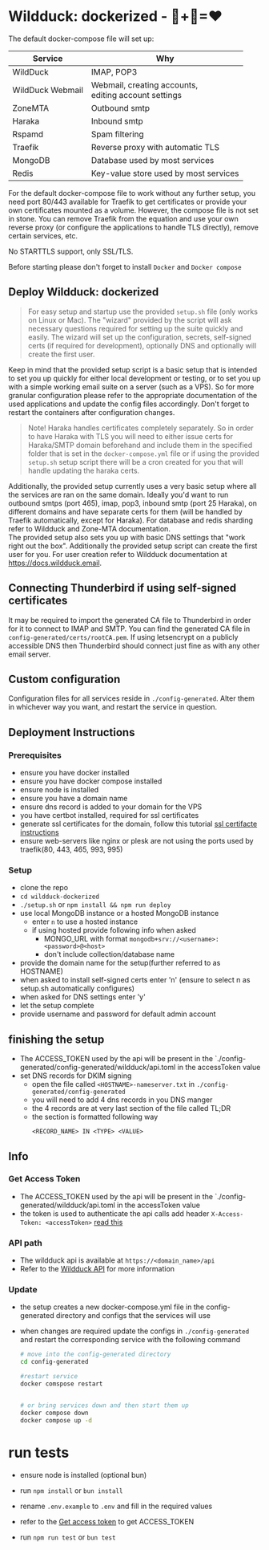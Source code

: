 # Wildduck: dockerized - 🦆+🐋=❤

The default docker-compose file will set up:

| Service          | Why                                                       |
| ---------------- | --------------------------------------------------------- |
| WildDuck         | IMAP, POP3                                                |
| WildDuck Webmail | Webmail, creating accounts, <br> editing account settings |
| ZoneMTA          | Outbound smtp                                             |
| Haraka           | Inbound smtp                                              |
| Rspamd           | Spam filtering                                            |
| Traefik          | Reverse proxy with automatic TLS                          |
| MongoDB          | Database used by most services                            |
| Redis            | Key-value store used by most services                     |

For the default docker-compose file to work without any further setup, you need port 80/443 available for Traefik to get certificates or provide your own certificates mounted as a volume. However, the compose file is not set in stone. You can remove Traefik from the equation and use your own reverse proxy (or configure the applications to handle TLS directly), remove certain services, etc.

No STARTTLS support, only SSL/TLS.

Before starting please don't forget to install `Docker` and `Docker compose`

## Deploy Wildduck: dockerized

> For easy setup and startup use the provided `setup.sh` file (only works on Linux or Mac). The "wizard" provided by the script will ask necessary questions required for setting up the suite quickly and easily. The wizard will set up the configuration, secrets, self-signed certs (if required for development), optionally DNS and optionally will create the first user.

Keep in mind that the provided setup script is a basic setup that is intended to set you up quickly for either local development or testing, or to set you up with a simple working email suite on a server (such as a VPS). So for more granular configuration please refer to the appropriate documentation of the used applications and update the config files accordingly. Don't forget to restart the containers after configuration changes.

> Note! Haraka handles certificates completely separately. So in order to have Haraka with TLS you will need to either issue certs for Haraka/SMTP domain beforehand and include them in the specified folder that is set in the `docker-compose.yml` file or if using the provided `setup.sh` setup script there will be a cron created for you that will handle updating the haraka certs.

Additionally, the provided setup currently uses a very basic setup where all the services are ran on the same domain. Ideally you'd want to run outbound smtps (port 465), imap, pop3, inbound smtp (port 25 Haraka), on different domains and have separate certs for them (will be handled by Traefik automatically, except for Haraka). For database and redis sharding refer to Wildduck and Zone-MTA documentation.  
The provided setup also sets you up with basic DNS settings that "work right out the box". Additionally the provided setup script can create the first user for you. For user creation refer to Wildduck documentation at https://docs.wildduck.email.

## Connecting Thunderbird if using self-signed certificates

It may be required to import the generated CA file to Thunderbird in order for it
to connect to IMAP and SMTP. You can find the generated CA file in `config-generated/certs/rootCA.pem`.
If using letsencrypt on a publicly accessible DNS then Thunderbird should connect just fine
as with any other email server.

## Custom configuration

Configuration files for all services reside in `./config-generated`. Alter them in whichever way you want, and restart the service in question.

## Deployment Instructions

### Prerequisites

- ensure you have docker installed
- ensure you have docker compose installed
- ensure node is installed
- ensure you have a domain name
- ensure dns record is added to your domain for the VPS
- you have certbot installed, required for ssl certificates
- generate ssl certificates for the domain, follow this tutorial [ssl certifacte instructions](https://certbot.eff.org/instructions?ws=webproduct&os=snap)
- ensure web-servers like nginx or plesk are not using the ports used by traefik(80, 443, 465, 993, 995)

### Setup

- clone the repo
- `cd wildduck-dockerized`
- `./setup.sh` or `npm install && npm run deploy`
- use local MongoDB instance or a hosted MongoDB instance
  - enter `n` to use a hosted instance
  - if using hosted provide following info when asked
    - MONGO_URL with format `mongodb+srv://<username>:<password>@<host>`
    - don't include collection/database name
- provide the domain name for the setup(further referred to as HOSTNAME)
- when asked to install self-signed certs enter 'n' (ensure to select n as setup.sh automatically configures)
- when asked for DNS settings enter 'y'
- let the setup complete
- provide username and password for default admin account

## finishing the setup

- The ACCESS_TOKEN used by the api will be present in the `./config-generated/config-generated/wildduck/api.toml in the accessToken value
- set DNS records for DKIM signing
  - open the file called `<HOSTNAME>-nameserver.txt` in `./config-generated/config-generated`
  - you will need to add 4 dns records in you DNS manger
  - the 4 records are at very last section of the file called TL;DR
  - the section is formatted following way
    ```
    <RECORD_NAME> IN <TYPE> <VALUE>
    ```

## Info

### Get Access Token

- The ACCESS_TOKEN used by the api will be present in the `./config-generated/wildduck/api.toml in the accessToken value
- the token is used to authenticate the api calls add header `X-Access-Token: <accessToken>` [read this](https://docs.wildduck.email/docs/wildduck-api/wildduck-api)

### API path

- The wildduck api is available at `https://<domain_name>/api`
- Refer to the [Wildduck API](https://docs.wildduck.email/docs/category/wildduck-api) for more information

### Update

- the setup creates a new docker-compose.yml file in the config-generated directory and configs that the services will use
- when changes are required update the configs in `./config-generated` and restart the corresponding service with the following command

  ```bash
  # move into the config-generated directory
  cd config-generated

  #restart service
  docker comspose restart


  # or bring services down and then start them up
  docker compose down
  docker compose up -d
  ```

# run tests

- ensure node is installed (optional bun)

- run `npm install` or `bun install`

- rename `.env.example` to `.env` and fill in the required values

- refer to the [Get access token](#get-access-token) to get ACCESS_TOKEN

- run `npm run test` or `bun test`
